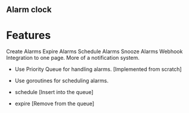 
## Alarm clock

# Features
Create Alarms
Expire Alarms
Schedule Alarms
Snooze Alarms
Webhook Integration to one page. More of a notification system.


- Use Priority Queue for handling alarms. [Implemented from scratch]
- Use goroutines for scheduling alarms.

- schedule [Insert into the queue]
- expire [Remove from the queue]

